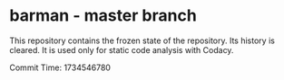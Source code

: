 # barman - master branch

This repository contains the frozen state of the repository.
Its history is cleared. It is used only for static code
analysis with Codacy.

Commit Time: 1734546780